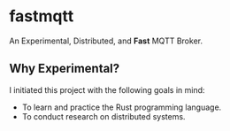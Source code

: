 # fastmqtt

An Experimental, Distributed, and **Fast** MQTT Broker.

## Why Experimental?

I initiated this project with the following goals in mind:
- To learn and practice the Rust programming language.
- To conduct research on distributed systems.
